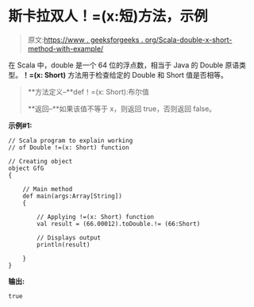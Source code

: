 # 斯卡拉双人！=(x:短)方法，示例

> 原文:[https://www . geeksforgeeks . org/Scala-double-x-short-method-with-example/](https://www.geeksforgeeks.org/scala-double-x-short-method-with-example/)

在 Scala 中，double 是一个 64 位的浮点数，相当于 Java 的 Double 原语类型。**！=(x: Short)** 方法用于检查给定的 Double 和 Short 值是否相等。

> **方法定义–**def！=(x: Short):布尔值
> 
> **返回–**如果该值不等于 x，则返回 true，否则返回 false。

**示例#1:**

```
// Scala program to explain working 
// of Double !=(x: Short) function

// Creating object
object GfG
{ 

    // Main method
    def main(args:Array[String])
    {

        // Applying !=(x: Short) function
        val result = (66.00012).toDouble.!= (66:Short)

        // Displays output
        println(result)

    }
} 
```

**输出:**

```
true

```